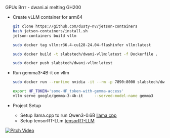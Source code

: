 GPUs Brrr - dwani.ai melting GH200 

- Create vLLM container for arm64

    ```bash
    git clone https://github.com/dusty-nv/jetson-containers
    bash jetson-containers/install.sh
    jetson-containers build vllm

    sudo docker tag vllm:r36.4-cu128-24.04-flashinfer vllm:latest

    sudo docker build -t slabstech/dwani-vllm:latest -f Dockerfile .

    sudo docker push slabstech/dwani-vllm:latest
    ```

- Run gemma3-4B-it on vllm
    ```bash
    sudo docker run --runtime nvidia -it --rm -p 7890:8000 slabstech/dwani-vllm

    export HF_TOKEN='some-HF_token-with-gemma-access'
    vllm serve google/gemma-3-4b-it     --served-model-name gemma3     --host 0.0.0.0     --port 7890     --gpu-memory-utilization 0.9     --tensor-parallel-size 1     --max-model-len 16384     --dtype bfloat16 
    ```


- Project Setup
  - Setup llama.cpp to run Qwen3-0.6B [llama.cpp](docs/llama_cpp_setup.md)
  - Setup tensorRT-LLm [tensorRT-LLM](docs/tensorRT-setup.md)


[![Pitch Video](https://img.youtube.com/vi/4DnyKMTQf2w/hqdefault.jpg)](https://youtu.be/4DnyKMTQf2w)

